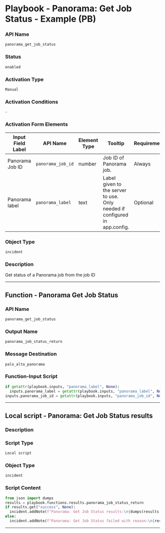 <!--
    DO NOT MANUALLY EDIT THIS FILE
    THIS FILE IS AUTOMATICALLY GENERATED WITH resilient-sdk codegen
    Generated with resilient-sdk v51.0.4.0.1351
-->

# Playbook - Panorama: Get Job Status - Example (PB)

### API Name
`panorama_get_job_status`

### Status
`enabled`

### Activation Type
`Manual`

### Activation Conditions
`-`

### Activation Form Elements
| Input Field Label | API Name | Element Type | Tooltip | Requirement |
| ----------------- | -------- | ------------ | ------- | ----------- |
| Panorama Job ID | `panorama_job_id` | number | Job ID of Panorama job. | Always |
| Panorama label | `panorama_label` | text | Label given to the server to use. Only needed if configured in app.config. | Optional |

### Object Type
`incident`

### Description
Get status of a Panorama job from the job ID


---
## Function - Panorama Get Job Status

### API Name
`panorama_get_job_status`

### Output Name
`panorama_job_status_return`

### Message Destination
`palo_alto_panorama`

### Function-Input Script
```python
if getattr(playbook.inputs, "panorama_label", None):
  inputs.panorama_label = getattr(playbook.inputs, "panorama_label", None)
inputs.panorama_job_id = getattr(playbook.inputs, "panorama_job_id", None)
```

---

## Local script - Panorama: Get Job Status results

### Description


### Script Type
`Local script`

### Object Type
`incident`

### Script Content
```python
from json import dumps
results = playbook.functions.results.panorama_job_status_return
if results.get("success", None):
  incident.addNote(f"Panorama: Get Job Status results:\n{dumps(results.get('content', {}), indent=4)}")
else:
  incident.addNote(f"Panorama: Get Job Status failed with reason:\n{results.get('reason', None)}")
```

---

